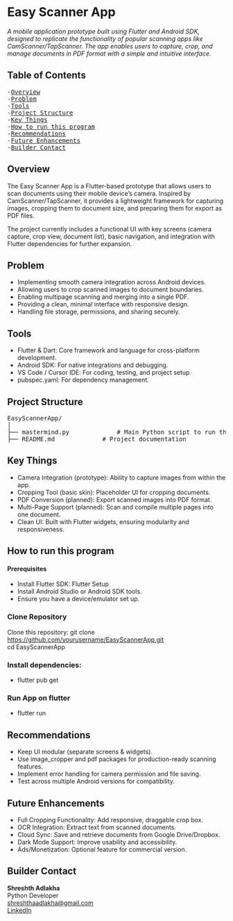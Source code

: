 # Easy Scanner App
_A mobile application prototype built using Flutter and Android SDK, designed to replicate the functionality of popular scanning apps like CamScanner/TapScanner. The app enables users to capture, crop, and manage documents in PDF format with a simple and intuitive interface._

## Table of Contents
<pre>
-<a href="#overview">Overview</a>
-<a href="#problem">Problem</a>
-<a href="#tools">Tools</a>
-<a href="#project-structure">Project Structure</a>
-<a href="#key-things">Key Things</a>
-<a href="#how-to-run-this-program">How to run this program</a>
-<a href="#recommendations">Recommendations</a>
-<a href="#future-enhancements">Future Enhancements</a>
-<a href="#builder-contact">Builder Contact</a>
</pre>

<h2><a class="anchor" id="overview"></a>Overview</h2>
The Easy Scanner App is a Flutter-based prototype that allows users to scan documents using their mobile device’s camera. Inspired by CamScanner/TapScanner, it provides a lightweight framework for capturing images, cropping them to document size, and preparing them for export as PDF files.<br>

The project currently includes a functional UI with key screens (camera capture, crop view, document list), basic navigation, and integration with Flutter dependencies for further expansion.<br>

<h2><a class="anchor" id="problem"></a>Problem</h2>

- Implementing smooth camera integration across Android devices.<br>
- Allowing users to crop scanned images to document boundaries.<br>
- Enabling multipage scanning and merging into a single PDF.<br>
- Providing a clean, minimal interface with responsive design.<br>
- Handling file storage, permissions, and sharing securely.<br>

<h2><a class="anchor" id="tools"></a>Tools</h2>

- Flutter & Dart: Core framework and language for cross-platform development.<br>
- Android SDK: For native integrations and debugging.<br>
- VS Code / Cursor IDE: For coding, testing, and project setup.<br>
- pubspec.yaml: For dependency management.<br>

<h2><a class="anchor" id="projec-structure"></a>Project Structure</h2>
<pre>EasyScannerApp/
│
├── mastermind.py             # Main Python script to run the program
├── README.md             # Project documentation
</pre>

<h2><a class="anchor" id="key-things"></a>Key Things</h2>

- Camera Integration (prototype): Ability to capture images from within the app.<br>
- Cropping Tool (basic skin): Placeholder UI for cropping documents.<br>
- PDF Conversion (planned): Export scanned images into PDF format.<br>
- Multi-Page Support (planned): Scan and compile multiple pages into one document.<br>
- Clean UI: Built with Flutter widgets, ensuring modularity and responsiveness.<br>

<h2><a class="anchor" id="how-to-run-this-program"></a>How to run this program</h2>

#### Prerequisites<br>
- Install Flutter SDK: Flutter Setup <br>
- Install Android Studio or Android SDK tools.<br>
- Ensure you have a device/emulator set up.<br>

### Clone Repository <br>
Clone this repository: git clone https://github.com/yourusername/EasyScannerApp.git  
cd EasyScannerApp<br>

### Install dependencies:<br>
- flutter pub get<br>

### Run App on flutter<br>
- flutter run<br>

<h2><a class="anchor" id="recommendations"></a>Recommendations</h2>

- Keep UI modular (separate screens & widgets).<br>
- Use image_cropper and pdf packages for production-ready scanning features.<br>
- Implement error handling for camera permission and file saving.<br>
- Test across multiple Android versions for compatibility.<br>

<h2><a class="anchor" id="future-enhancements"></a>Future Enhancements</h2>

- Full Cropping Functionality: Add responsive, draggable crop box.<br>
- OCR Integration: Extract text from scanned documents.<br>
- Cloud Sync: Save and retrieve documents from Google Drive/Dropbox.<br>
- Dark Mode Support: Improve usability and accessibility.<br>
- Ads/Monetization: Optional feature for commercial version.<br>

<h2><a class="anchor" id="builder-contact"></a>Builder Contact</h2>

**Shreshth Adlakha**<br>
Python Developer<br>
shreshthaadlakha@gmail.com <br>
[LinkedIn](https://www.linkedin.com/in/shreshthadlakha/)
